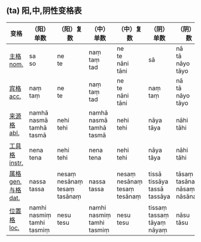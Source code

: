

## **(ta)** 阳,中,阴性变格表


| 变格 | （阳）单数| （阳）复数|（中）单数|（中）复数|（阴）单数|（阴）复数||
| --- | ----- | ------ |---- | ---- | ---- | ---- | ---- |
| [主格<br>nom.](nom.md) |sa<br>so|ne<br>te|naṃ<br>taṃ<br>tad|ne<br>te<br>nāni<br>tāni|sā|nā<br>tā<br>nāyo<br>tāyo|
| [宾格<br>acc.](acc.md) |naṃ<br>taṃ|ne<br>te|naṃ<br>taṃ<br>tad|ne<br>te<br>nāni<br>tāni|naṃ<br>taṃ|nā<br>tā<br>nāyo<br>tāyo|
| [来源格<br>abl.](abl.md) |namhā<br>nasmā<br>tamhā<br>tasmā|nehi<br>tehi|namhā<br>nasmā<br>tamhā<br>tasmā|nehi<br>tehi|nāya<br>tāya|nāhi<br>tāhi|
| [工具格<br>instr.](instr.md) |nena<br>tena|nehi<br>tehi|nena<br>tena|nehi<br>tehi|nāya<br>tāya|nāhi<br>tāhi|
| [属格<br>gen.](gen.md)<br>[与格<br>dat.](dat.md) |nassa<br>tassa|nesaṃ<br>nesānaṃ<br>tesaṃ<br>tasānaṃ|nassa<br>tassa|nesaṃ<br>nesānaṃ<br>tesaṃ<br>tesānaṃ|tissā<br>tissāya<br>tassā<br>tassāya|tāsaṃ<br>tasānaṃ<br>nāsaṃ<br>nāsānaṃ|
| [位置格<br>loc.](loc.md) |namhi<br>nasmiṃ<br>tamhi<br>tasmiṃ |nesu<br>tesu|namhi<br>nasmiṃ<br>tamhi<br>tasmiṃ |nesu<br>tesu|tissaṃ<br>tassaṃ<br>tāyaṃ<br>nāyaṃ|nāsu<br>tāsu|
